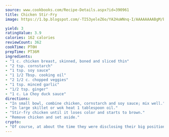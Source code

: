 ```yaml
---
source: www.cookbooks.com/Recipe-Details.aspx?id=390961
title: Chicken Stir-Fry
image: https://1.bp.blogspot.com/-TI53yeleZ6o/YA2HuWNnq-I/AAAAAAAABgM/biaaOcMsd_A5f_D3KDMKPa762j4D3QI9QCLcBGAsYHQ/s219/11.png

yield: 3
ratingValue: 3.9
calories: 162 calories
reviewCount: 362
cookTime: PT0H
prepTime: PT36M
ingredients:
- "1 c. chicken breast, skinned, boned and sliced thin"
- "2 tsp. cornstarch"
- "1 tsp. soy sauce"
- "1 1/2 Tbsp. cooking oil"
- "2 1/2 c. chopped veggies"
- "1 tsp. minced garlic"
- "1/2 tsp. ginger"
- "1 c. La Choy duck sauce"
directions:
- "In small bowl, combine chicken, cornstarch and soy sauce; mix well."
- "In large skillet or wok heat 1 tablespoon oil."
- "Stir-fry chicken until it loses color and starts to brown."
- "Remove chicken and set aside."
crypto:
- "Of course, at about the time they were disclosing their big position, Bitcoin started to crash."
---
```

